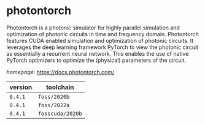 # photontorch

Photontorch is a photonic simulator for highly parallel simulation and optimization of photonic circuits in time and frequency domain. Photontorch features CUDA enabled simulation and optimization of photonic circuits. It leverages the deep learning framework PyTorch to view the photonic circuit as essentially a recurrent neural network. This enables the use of native PyTorch optimizers to optimize the (physical) parameters of the circuit.

*homepage*: <https://docs.photontorch.com/>

version | toolchain
--------|----------
``0.4.1`` | ``foss/2020b``
``0.4.1`` | ``foss/2022a``
``0.4.1`` | ``fosscuda/2020b``
